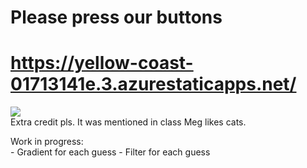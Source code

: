 # Please press our buttons <br>

# https://yellow-coast-01713141e.3.azurestaticapps.net/

![](https://media.giphy.com/media/vFKqnCdLPNOKc/giphy.gif)
<br>
Extra credit pls. It was mentioned in class Meg likes cats.
<br>

<p>
Work in progress: <br>
- Gradient for each guess
- Filter for each guess

</p>
